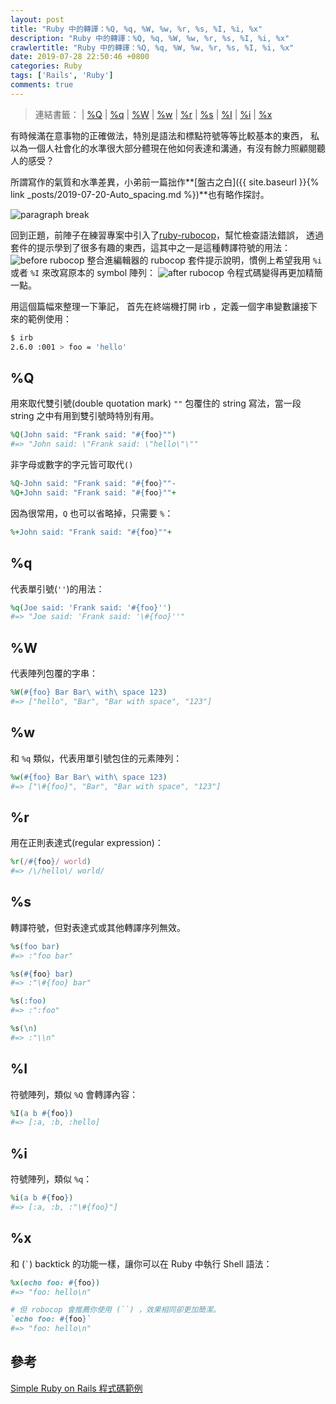 ```yaml
---
layout: post
title: "Ruby 中的轉譯：%Q, %q, %W, %w, %r, %s, %I, %i, %x"
description: "Ruby 中的轉譯：%Q, %q, %W, %w, %r, %s, %I, %i, %x"
crawlertitle: "Ruby 中的轉譯：%Q, %q, %W, %w, %r, %s, %I, %i, %x"
date: 2019-07-28 22:50:46 +0800
categories: Ruby
tags: ['Rails', 'Ruby']
comments: true
---
```


> 連結書籤： | [%Q](#q) | [%q](#q-1) | [%W](#w) | [%w](#w-1) | [%r](#r) | [%s](#s) | [%I](#i) | [%i](#i-1) | [%x](#x)


有時候滿在意事物的正確做法，特別是語法和標點符號等等比較基本的東西，
私以為一個人社會化的水準很大部分體現在他如何表達和溝通，有沒有餘力照顧閱聽人的感受？

所謂寫作的氣質和水準差異，小弟前一篇拙作**[盤古之白]({{ site.baseurl }}{% link _posts/2019-07-20-Auto_spacing.md %})**也有略作探討。

![paragraph break](https://order-brother.s3-ap-northeast-1.amazonaws.com/paragraph+break/separator-1.png)

回到正題，前陣子在練習專案中引入了[ruby-rubocop](https://marketplace.visualstudio.com/items?itemName=misogi.ruby-rubocop)，幫忙檢查語法錯誤，
透過套件的提示學到了很多有趣的東西，這其中之一是這種轉譯符號的用法：
![before rubocop](https://stevenchang.s3-ap-northeast-1.amazonaws.com/rubocop-before.jpg)
整合進編輯器的 rubocop 套件提示說明，慣例上希望我用 `%i` 或者 `%I` 來改寫原本的 symbol 陣列：
![after rubocop](https://stevenchang.s3-ap-northeast-1.amazonaws.com/rubocop-after.jpg)
令程式碼變得再更加精簡一點。

用這個篇幅來整理一下筆記，
首先在終端機打開 irb ，定義一個字串變數讓接下來的範例使用：

```bash
$ irb
2.6.0 :001 > foo = 'hello'
```

## %Q

用來取代雙引號(double quotation mark) `""` 包覆住的 string 寫法，當一段 string 之中有用到雙引號時特別有用。

```ruby
%Q(John said: "Frank said: "#{foo}"")
#=> "John said: \"Frank said: \"hello\"\""
```

非字母或數字的字元皆可取代`()`

```ruby
%Q-John said: "Frank said: "#{foo}""-
%Q+John said: "Frank said: "#{foo}""+
```

因為很常用，`Q` 也可以省略掉，只需要 `%`：

```ruby
%+John said: "Frank said: "#{foo}""+
```

## %q

代表單引號(`''`)的用法：

```ruby
%q(Joe said: 'Frank said: '#{foo}'')
#=> "Joe said: 'Frank said: '\#{foo}''"
```

## %W

代表陣列包覆的字串：

```ruby
%W(#{foo} Bar Bar\ with\ space 123)
#=> ["hello", "Bar", "Bar with space", "123"]
```

## %w

和 `%q` 類似，代表用單引號包住的元素陣列：

```ruby
%w(#{foo} Bar Bar\ with\ space 123)
#=> ["\#{foo}", "Bar", "Bar with space", "123"]
```

## %r

用在正則表達式(regular expression)：

```ruby
%r(/#{foo}/ world)
#=> /\/hello\/ world/
```

## %s

轉譯符號，但對表達式或其他轉譯序列無效。

```ruby
%s(foo bar)
#=> :"foo bar"

%s(#{foo} bar)
#=> :"\#{foo} bar"

%s(:foo)
#=> :":foo"

%s(\n)
#=> :"\\n"
```

## %I

符號陣列，類似 `%Q` 會轉譯內容：

```ruby
%I(a b #{foo})
#=> [:a, :b, :hello]
```

## %i

符號陣列，類似 `%q`：

```ruby
%i(a b #{foo})
#=> [:a, :b, :"\#{foo}"]
```

## %x

和 (`` ` ``) backtick 的功能一樣，讓你可以在 Ruby 中執行 Shell 語法：

```ruby
%x(echo foo: #{foo})
#=> "foo: hello\n"

# 但 robocop 會推薦你使用 (``) ，效果相同卻更加簡潔。
`echo foo: #{foo}`
#=> "foo: hello\n"
```

## 參考

[Simple Ruby on Rails 程式碼範例](https://simpleror.wordpress.com/2009/03/15/q-q-w-w-x-r-s/)
